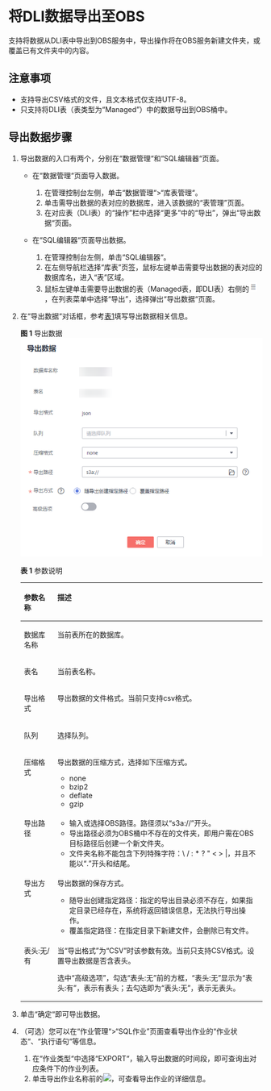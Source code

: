 # 将DLI数据导出至OBS<a name="dli_01_0010"></a>

支持将数据从DLI表中导出到OBS服务中，导出操作将在OBS服务新建文件夹，或覆盖已有文件夹中的内容。

## 注意事项<a name="section181111466568"></a>

-   支持导出CSV格式的文件，且文本格式仅支持UTF-8。
-   只支持将DLI表（表类型为“Managed”）中的数据导出到OBS桶中。

## 导出数据步骤<a name="section42958999144515"></a>

1.  导出数据的入口有两个，分别在“数据管理“和“SQL编辑器“页面。
    -   在“数据管理“页面导入数据。
        1.  在管理控制台左侧，单击“数据管理“\>“库表管理“。
        2.  单击需导出数据的表对应的数据库，进入该数据的“表管理”页面。
        3.  在对应表（DLI表）的“操作”栏中选择“更多”中的“导出”，弹出“导出数据“页面。

    -   在“SQL编辑器“页面导出数据。
        1.  在管理控制台左侧，单击“SQL编辑器“。
        2.  在左侧导航栏选择“库表”页签，鼠标左键单击需要导出数据的表对应的数据库名，进入“表”区域。
        3.  鼠标左键单击需要导出数据的表（Managed表，即DLI表）右侧的![](figures/zh-cn_image_0237994910.png)，在列表菜单中选择“导出”，选择弹出“导出数据“页面。

2.  在“导出数据“对话框，参考[表1](#table7742063143659)填写导出数据相关信息。

    **图 1**  导出数据<a name="fig627344359518"></a>  
    ![](figures/导出数据.png "导出数据")

    **表 1**  参数说明

    <a name="table7742063143659"></a>
    <table><thead align="left"><tr id="row48986708143659"><th class="cellrowborder" valign="top" width="13.8%" id="mcps1.2.3.1.1"><p id="p8500389143659"><a name="p8500389143659"></a><a name="p8500389143659"></a>参数名称</p>
    </th>
    <th class="cellrowborder" valign="top" width="86.2%" id="mcps1.2.3.1.2"><p id="p17442940143659"><a name="p17442940143659"></a><a name="p17442940143659"></a>描述</p>
    </th>
    </tr>
    </thead>
    <tbody><tr id="row55162434145333"><td class="cellrowborder" valign="top" width="13.8%" headers="mcps1.2.3.1.1 "><p id="p21307823145337"><a name="p21307823145337"></a><a name="p21307823145337"></a>数据库名称</p>
    </td>
    <td class="cellrowborder" valign="top" width="86.2%" headers="mcps1.2.3.1.2 "><p id="p48212085145337"><a name="p48212085145337"></a><a name="p48212085145337"></a>当前表所在的数据库。</p>
    </td>
    </tr>
    <tr id="row54786783145255"><td class="cellrowborder" valign="top" width="13.8%" headers="mcps1.2.3.1.1 "><p id="p5670283814532"><a name="p5670283814532"></a><a name="p5670283814532"></a>表名</p>
    </td>
    <td class="cellrowborder" valign="top" width="86.2%" headers="mcps1.2.3.1.2 "><p id="p2952718314532"><a name="p2952718314532"></a><a name="p2952718314532"></a>当前表名称。</p>
    </td>
    </tr>
    <tr id="row59287839143659"><td class="cellrowborder" valign="top" width="13.8%" headers="mcps1.2.3.1.1 "><p id="p37585653143659"><a name="p37585653143659"></a><a name="p37585653143659"></a>导出格式</p>
    </td>
    <td class="cellrowborder" valign="top" width="86.2%" headers="mcps1.2.3.1.2 "><p id="p24539023143659"><a name="p24539023143659"></a><a name="p24539023143659"></a>导出数据的文件格式。当前只支持csv格式。</p>
    </td>
    </tr>
    <tr id="row33984858114535"><td class="cellrowborder" valign="top" width="13.8%" headers="mcps1.2.3.1.1 "><p id="p1310090114535"><a name="p1310090114535"></a><a name="p1310090114535"></a>队列</p>
    </td>
    <td class="cellrowborder" valign="top" width="86.2%" headers="mcps1.2.3.1.2 "><p id="p39008475114535"><a name="p39008475114535"></a><a name="p39008475114535"></a>选择队列。</p>
    </td>
    </tr>
    <tr id="row1774342414552"><td class="cellrowborder" valign="top" width="13.8%" headers="mcps1.2.3.1.1 "><p id="p2547309214552"><a name="p2547309214552"></a><a name="p2547309214552"></a>压缩格式</p>
    </td>
    <td class="cellrowborder" valign="top" width="86.2%" headers="mcps1.2.3.1.2 "><p id="p5005459614552"><a name="p5005459614552"></a><a name="p5005459614552"></a>导出数据的压缩方式，选择如下压缩方式。</p>
    <a name="ul35000658144913"></a><a name="ul35000658144913"></a><ul id="ul35000658144913"><li>none</li><li>bzip2</li><li>deflate</li><li>gzip</li></ul>
    </td>
    </tr>
    <tr id="row6367025143659"><td class="cellrowborder" valign="top" width="13.8%" headers="mcps1.2.3.1.1 "><p id="p3346061614541"><a name="p3346061614541"></a><a name="p3346061614541"></a>导出路径</p>
    </td>
    <td class="cellrowborder" valign="top" width="86.2%" headers="mcps1.2.3.1.2 "><a name="ul194291955145519"></a><a name="ul194291955145519"></a><ul id="ul194291955145519"><li>输入或选择OBS路径。路径须以<span class="parmname" id="parmname64912034172226"><a name="parmname64912034172226"></a><a name="parmname64912034172226"></a>“s3a://”</span>开头。</li><li>导出路径必须为OBS桶中不存在的文件夹，即用户需在OBS目标路径后创建一个新文件夹。</li><li>文件夹名称不能包含下列特殊字符：\ / : * ? " &lt; &gt; |，并且不能以“.”开头和结尾。</li></ul>
    </td>
    </tr>
    <tr id="row48430784114641"><td class="cellrowborder" valign="top" width="13.8%" headers="mcps1.2.3.1.1 "><p id="p30579455114641"><a name="p30579455114641"></a><a name="p30579455114641"></a>导出方式</p>
    </td>
    <td class="cellrowborder" valign="top" width="86.2%" headers="mcps1.2.3.1.2 "><p id="p61016786114641"><a name="p61016786114641"></a><a name="p61016786114641"></a>导出数据的保存方式。</p>
    <a name="ul625034191496"></a><a name="ul625034191496"></a><ul id="ul625034191496"><li>随导出创建指定路径：指定的导出目录必须不存在，如果指定目录已经存在，系统将返回错误信息，无法执行导出操作。</li><li>覆盖指定路径：在指定目录下新建文件，会删除已有文件。</li></ul>
    </td>
    </tr>
    <tr id="row1218154413337"><td class="cellrowborder" valign="top" width="13.8%" headers="mcps1.2.3.1.1 "><p id="p44720296144515"><a name="p44720296144515"></a><a name="p44720296144515"></a>表头:无/有</p>
    </td>
    <td class="cellrowborder" valign="top" width="86.2%" headers="mcps1.2.3.1.2 "><p id="p15245155210525"><a name="p15245155210525"></a><a name="p15245155210525"></a>当<span class="parmname" id="parmname9245195235214"><a name="parmname9245195235214"></a><a name="parmname9245195235214"></a>“导出格式”</span>为<span class="parmvalue" id="parmvalue112459522522"><a name="parmvalue112459522522"></a><a name="parmvalue112459522522"></a>“CSV”</span>时该参数有效。当前只支持CSV格式。设置导出数据是否含表头。</p>
    <p id="p1262888185911"><a name="p1262888185911"></a><a name="p1262888185911"></a>选中<span class="parmname" id="parmname15361161464715"><a name="parmname15361161464715"></a><a name="parmname15361161464715"></a>“高级选项”</span>，勾选<span class="parmname" id="parmname1353042144718"><a name="parmname1353042144718"></a><a name="parmname1353042144718"></a>“表头:无”</span>前的方框，<span class="parmname" id="parmname063982314814"><a name="parmname063982314814"></a><a name="parmname063982314814"></a>“表头:无”</span>显示为<span class="parmname" id="parmname1790112818475"><a name="parmname1790112818475"></a><a name="parmname1790112818475"></a>“表头:有”</span>，表示有表头；去勾选即为<span class="parmname" id="parmname171354719481"><a name="parmname171354719481"></a><a name="parmname171354719481"></a>“表头:无”</span>，表示无表头。</p>
    </td>
    </tr>
    </tbody>
    </table>

3.  单击“确定“即可导出数据。
4.  （可选）您可以在“作业管理“\>“SQL作业”页面查看导出作业的“作业状态“、“执行语句“等信息。
    1.  在“作业类型“中选择“EXPORT“，输入导出数据的时间段，即可查询出对应条件下的作业列表。
    2.  单击导出作业名称前的![](figures/icon-展开.png)，可查看导出作业的详细信息。


